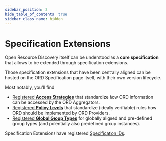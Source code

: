 ```yaml
---
sidebar_position: 2
hide_table_of_contents: true
sidebar_class_name: hidden
---
```


# Specification Extensions

Open Resource Discovery itself can be understood as a **core specification** that allows to be extended through specification extensions.

Those specification extensions that have been centrally aligned can be hosted on the ORD Specification page itself, with their own version lifecycle.

Most notably, you'll find:

- [Registered **Access Strategies**](./access-strategies/index.mdx) that standardize how ORD information can be accessed by the ORD Aggregators.
- [Registered **Policy Levels**](access-strategies/index.mdx) that standardize (ideally verifiable) rules how ORD should be implemented by ORD Providers.
- [Registered **Global Group Types**](group-types/index.mdx) for globally aligned and pre-defined group types (and potentially also predefined group instances).

Specification Extensions have registered [Specification IDs](../spec-v1/index.md#specification-id).
